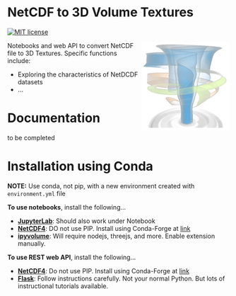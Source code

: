 # NetCDF to 3D Volume Textures

[![MIT license](https://img.shields.io/badge/License-MIT-blue.svg)](https://lbesson.mit-license.org/)

<img align="right" width="200" height="200" src="images/torando3d.png">
Notebooks and web API to convert NetCDF file to 3D Textures. Specific functions include:

- Exploring the characteristics of NetDCDF datasets
- ...

# Documentation

to be completed



# Installation using Conda

**NOTE:** Use conda, not pip, with a new environment created with `environment.yml` file

**To use notebooks**, install the following...
- [**JupyterLab**](https://jupyterlab.readthedocs.io/en/stable/getting_started/installation.html): 
Should also work under Notebook
- [**NetCDF4**](https://github.com/Unidata/netcdf4-python):
DO not use PIP. Install using Conda-Forge at [link](https://github.com/conda-forge/netcdf4-feedstock)
- [**ipyvolume**](https://github.com/maartenbreddels/ipyvolume): 
Will require nodejs, threejs, and more. Enable extension manually. 

**To use REST web API**, install the following...
- [**NetCDF4**](https://github.com/Unidata/netcdf4-python):
Do not use PIP. Install using Conda-Forge at [link](https://github.com/conda-forge/netcdf4-feedstock)
- [**Flask**](https://flask.palletsprojects.com/en/1.1.x/): 
Follow instructions carefully. Not your normal Python. But lots of instructional tutorials available. 
